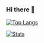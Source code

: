 ### Hi there 👋

[![Top Langs](https://github-readme-stats.vercel.app/api/top-langs/?username=FreeJ1nG&theme=react&layout=compact)](https://github.com/FreeJ1nG/github-readme-stats)

[![Stats](https://github-readme-stats.vercel.app/api?username=FreeJ1nG&theme=react&layout=compact)](https://github.com/FreeJ1nG/github-readme-stats)

<!--
**FreeJ1nG/FreeJ1nG** is a ✨ _special_ ✨ repository because its `README.md` (this file) appears on your GitHub profile.

Here are some ideas to get you started:

- 🔭 I’m currently working on ...
- 🌱 I’m currently learning ...
- 👯 I’m looking to collaborate on ...
- 🤔 I’m looking for help with ...
- 💬 Ask me about ...
- 📫 How to reach me: ...
- 😄 Pronouns: ...
- ⚡ Fun fact: ...
-->

